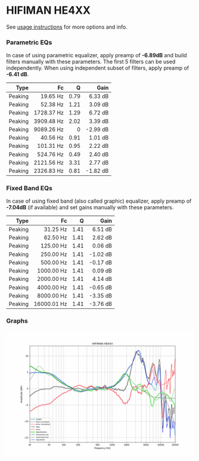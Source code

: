 # HIFIMAN HE4XX
See [usage instructions](https://github.com/jaakkopasanen/AutoEq#usage) for more options and info.

### Parametric EQs
In case of using parametric equalizer, apply preamp of **-6.89dB** and build filters manually
with these parameters. The first 5 filters can be used independently.
When using independent subset of filters, apply preamp of **-6.41 dB**.

| Type    | Fc         |    Q | Gain     |
|--------:|-----------:|-----:|---------:|
| Peaking | 19.65 Hz   | 0.79 | 6.33 dB  |
| Peaking | 52.38 Hz   | 1.21 | 3.09 dB  |
| Peaking | 1728.37 Hz | 1.29 | 6.72 dB  |
| Peaking | 3909.48 Hz | 2.02 | 3.39 dB  |
| Peaking | 9089.26 Hz | 0    | -2.99 dB |
| Peaking | 40.56 Hz   | 0.91 | 1.01 dB  |
| Peaking | 101.31 Hz  | 0.95 | 2.22 dB  |
| Peaking | 524.76 Hz  | 0.49 | 2.40 dB  |
| Peaking | 2121.56 Hz | 3.31 | 2.77 dB  |
| Peaking | 2326.83 Hz | 0.81 | -1.82 dB |

### Fixed Band EQs
In case of using fixed band (also called graphic) equalizer, apply preamp of **-7.04dB**
(if available) and set gains manually with these parameters.

| Type    | Fc          |    Q | Gain     |
|--------:|------------:|-----:|---------:|
| Peaking | 31.25 Hz    | 1.41 | 6.51 dB  |
| Peaking | 62.50 Hz    | 1.41 | 2.62 dB  |
| Peaking | 125.00 Hz   | 1.41 | 0.06 dB  |
| Peaking | 250.00 Hz   | 1.41 | -1.02 dB |
| Peaking | 500.00 Hz   | 1.41 | -0.17 dB |
| Peaking | 1000.00 Hz  | 1.41 | 0.09 dB  |
| Peaking | 2000.00 Hz  | 1.41 | 4.14 dB  |
| Peaking | 4000.00 Hz  | 1.41 | -0.65 dB |
| Peaking | 8000.00 Hz  | 1.41 | -3.35 dB |
| Peaking | 16000.01 Hz | 1.41 | -3.76 dB |

### Graphs
![](./HIFIMAN%20HE4XX.png)
